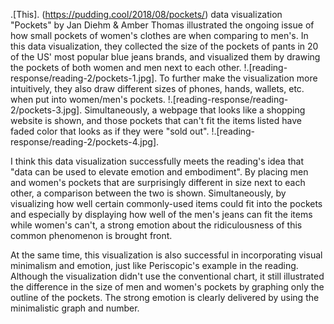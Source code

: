 .[This]. (https://pudding.cool/2018/08/pockets/) data visualization "Pockets" by Jan Diehm & Amber Thomas illustrated the ongoing issue of how small pockets of women's clothes are when comparing to men's. In this data visualization, they collected the size of the pockets of pants in 20 of the US' most popular blue jeans brands, and visualized them by drawing the pockets of both women and men next to each other.
!.[reading-response/reading-2/pockets-1.jpg].
To further make the visualization more intuitively, they also draw different sizes of phones, hands, wallets, etc. when put into women/men's pockets.
!.[reading-response/reading-2/pockets-3.jpg].
Simultaneously, a webpage that looks like a shopping website is shown, and those pockets that can't fit the items listed have faded color that looks as if they were "sold out".
!.[reading-response/reading-2/pockets-4.jpg].

I think this data visualization successfully meets the reading's idea that "data can be used to elevate emotion and embodiment". By placing men and women's pockets that are surprisingly different in size next to each other, a comparison between the two is shown. Simultaneously, by visualizing how well certain commonly-used items could fit into the pockets and especially by displaying how well of the men's jeans can fit the items while women's can't, a strong emotion about the ridiculousness of this common phenomenon is brought front.

At the same time, this visualization is also successful in incorporating visual minimalism and emotion, just like Periscopic's example in the reading. Although the visualization didn't use the conventional chart, it still illustrated the difference in the size of men and women's pockets by graphing only the outline of the pockets. The strong emotion is clearly delivered by using the minimalistic graph and number.
